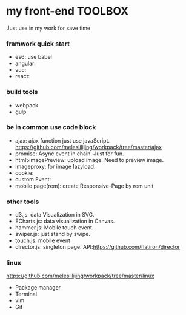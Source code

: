 # my front-end TOOLBOX
>
Just use in my work for save time

### framwork quick start
- es6: use babel
- angular:
- vue:
- react:

### build tools
- webpack
- gulp

### be in common use code block
- ajax: ajax function just use javaScript. https://github.com/meleslilijing/workpack/tree/master/ajax
- promise: Async event in chain. Just for fun.
- html5imagePreview: upload image. Need to preview image.
- imageproxy: for image lazyload.
- cookie:
- custom Event: 
- mobile page(rem): create Responsive-Page by rem unit

### other tools
- d3.js: data Visualization in SVG.
- ECharts.js: data visualization in Canvas.
- hammer.js: Mobile touch event.
- swiper.js: just stand by swipe.
- touch.js: mobile event
- director.js: singleton page.  API:https://github.com/flatiron/director

### linux 

https://github.com/meleslilijing/workpack/tree/master/linux

- Package manager
- Terminal
- vim
- Git
